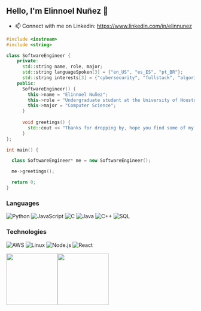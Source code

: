 ## Hello, I'm Elinnoel Nuñez 👋

- 📫 Connect with me on Linkedin: https://www.linkedin.com/in/elinnunez

```C++
#include <iostream>
#include <string>

class SoftwareEngineer {
    private:
      std::string name, role, major;
      std::string languageSpoken[3] = {"en_US", "es_ES", "pt_BR"};
      std::string interests[3] = {"cybersecurity", "fullstack", "algorithms"};
    public:
      SoftwareEngineer() {
        this->name = "Elinnoel Nuñez";
        this->role = "Undergraduate student at the University of Houston";
        this->major = "Computer Science";
      }
        
      void greetings() {
        std::cout << "Thanks for dropping by, hope you find some of my work interesting." << std::endl;
      }
};

int main() {

  class SoftwareEngineer* me = new SoftwareEngineer();

  me->greetings();

  return 0; 
}
```

### Languages

![Python](https://img.shields.io/badge/-Python-000?&logo=Python)
![JavaScript](https://img.shields.io/badge/-JavaScript-000?&logo=JavaScript)
![C](https://img.shields.io/badge/-C-000?&logo=C)
![Java](https://img.shields.io/badge/-Java-000?&logo=Java&logoColor=007396)
![C++](https://img.shields.io/badge/-C++-000?&logo=c%2b%2b&logoColor=00599C)
![SQL](https://img.shields.io/badge/-SQL-000?&logo=MySQL)

### Technologies

![AWS](https://img.shields.io/badge/-AWS-000?&logo=Amazon-AWS&logoColor=F90)
![Linux](https://img.shields.io/badge/-Linux-000?&logo=Linux)
![Node.js](https://img.shields.io/badge/-Node.js-000?&logo=node.js)
![React](https://img.shields.io/badge/-React-000?&logo=React)
<!-- ![Docker](https://img.shields.io/badge/-Docker-000?&logo=Docker) -->
<!-- ![Kubernetes](https://img.shields.io/badge/-Kubernetes-000?&logo=Kubernetes) -->
<!-- ![Spring](https://img.shields.io/badge/-Spring-000?&logo=Spring) -->
<!-- ![TensorFlow](https://img.shields.io/badge/-TensorFlow-000?&logo=TensorFlow) -->

<a href="https://elinnunez.github.io/Personal-Website/"><img height="137px" src="https://github-readme-stats.vercel.app/api?username=elinnunez&hide_title=true&hide_border=true&show_icons=true&include_all_commits=true&count_private=true&line_height=21&text_color=000&icon_color=000&bg_color=0,ea6161,ffc64d,fffc4d,52fa5a&theme=graywhite" /><!-- wi*quL3fcV --><img height="137px" src="https://github-readme-stats.vercel.app/api/top-langs/?username=elinnunez&hide=html&hide_title=true&hide_border=true&layout=compact&langs_count=6&exclude_repo=comp426,Redventures-Movie-Quotes&text_color=000&icon_color=fff&bg_color=0,52fa5a,4dfcff,c64dff&theme=graywhite" /></a>
